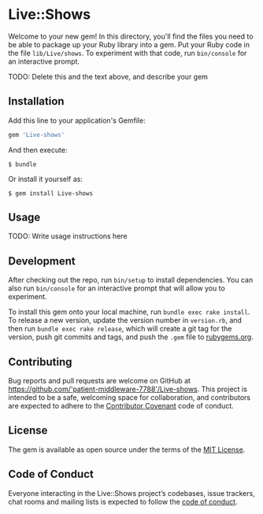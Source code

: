 # Live::Shows

Welcome to your new gem! In this directory, you'll find the files you need to be able to package up your Ruby library into a gem. Put your Ruby code in the file `lib/Live/shows`. To experiment with that code, run `bin/console` for an interactive prompt.

TODO: Delete this and the text above, and describe your gem

## Installation

Add this line to your application's Gemfile:

```ruby
gem 'Live-shows'
```

And then execute:

    $ bundle

Or install it yourself as:

    $ gem install Live-shows

## Usage

TODO: Write usage instructions here

## Development

After checking out the repo, run `bin/setup` to install dependencies. You can also run `bin/console` for an interactive prompt that will allow you to experiment.

To install this gem onto your local machine, run `bundle exec rake install`. To release a new version, update the version number in `version.rb`, and then run `bundle exec rake release`, which will create a git tag for the version, push git commits and tags, and push the `.gem` file to [rubygems.org](https://rubygems.org).

## Contributing

Bug reports and pull requests are welcome on GitHub at https://github.com/'patient-middleware-7788'/Live-shows. This project is intended to be a safe, welcoming space for collaboration, and contributors are expected to adhere to the [Contributor Covenant](http://contributor-covenant.org) code of conduct.

## License

The gem is available as open source under the terms of the [MIT License](https://opensource.org/licenses/MIT).

## Code of Conduct

Everyone interacting in the Live::Shows project’s codebases, issue trackers, chat rooms and mailing lists is expected to follow the [code of conduct](https://github.com/'patient-middleware-7788'/Live-shows/blob/master/CODE_OF_CONDUCT.md).

